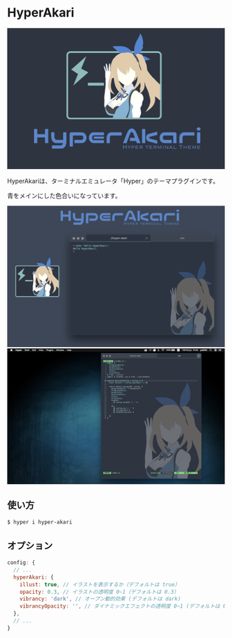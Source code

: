 # HyperAkari
![poster](./res/poster.png)

HyperAkariは、ターミナルエミュレータ「Hyper」のテーマプラグインです。

青をメインにした色合いになっています。

![poster2](./res/poster2.png)
![screenshot](./res/screenshot.png)

## 使い方
```bash
$ hyper i hyper-akari
```

## オプション
```js:.hyper.js
config: {
  // ...
  hyperAkari: {
    illust: true, // イラストを表示するか（デフォルトは true）
    opacity: 0.3, // イラストの透明度 0~1（デフォルトは 0.3）
    vibrancy: 'dark', // オープン動的効果 (デフォルトは dark)
    vibrancyOpacity: '', // ダイナミックエフェクトの透明度 0~1 (デフォルトは 0.7)
  },
  // ...
}
```
